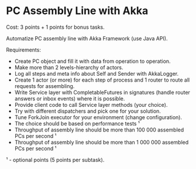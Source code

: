 # PC Assembly Line with Akka

Cost: 3 points + 1 points for bonus tasks.

Automatize PC assembly line with Akka Framework (use Java API).

Requirements:

* Create PC object and fill it with data from operation to operation.
* Make more than 2 levels-hierarchy of actors.
* Log all steps and meta info about Self and Sender with AkkaLogger.
* Create 1 actor (or more) for each step of process and 1 router to route all requests for assembling.
* Write Service layer with CompletableFutures in signatures (handle router answers or inbox events) where it is possible.
* Provide client code to call Service layer methods (your choice).
* Try with different dispatchers and pick one for your solution.
* Tune ForkJoin executor for your environment (change configuration).
* The choice should be based on performance tests ¹
* Throughput of assembly line should be more than 100 000 assembled PCs per second ¹
* Throughput of assembly line should be more than 1 000 000 assembled PCs per second ¹ 
  
¹ - optional points (5 points per subtask).
